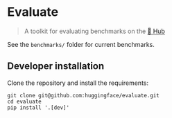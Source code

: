 # Evaluate
> A toolkit for evaluating benchmarks on the [🤗 Hub](https://huggingface.co)

See the `benchmarks/` folder for current benchmarks.

## Developer installation

Clone the repository and install the requirements:

```
git clone git@github.com:huggingface/evaluate.git
cd evaluate
pip install '.[dev]'
```

